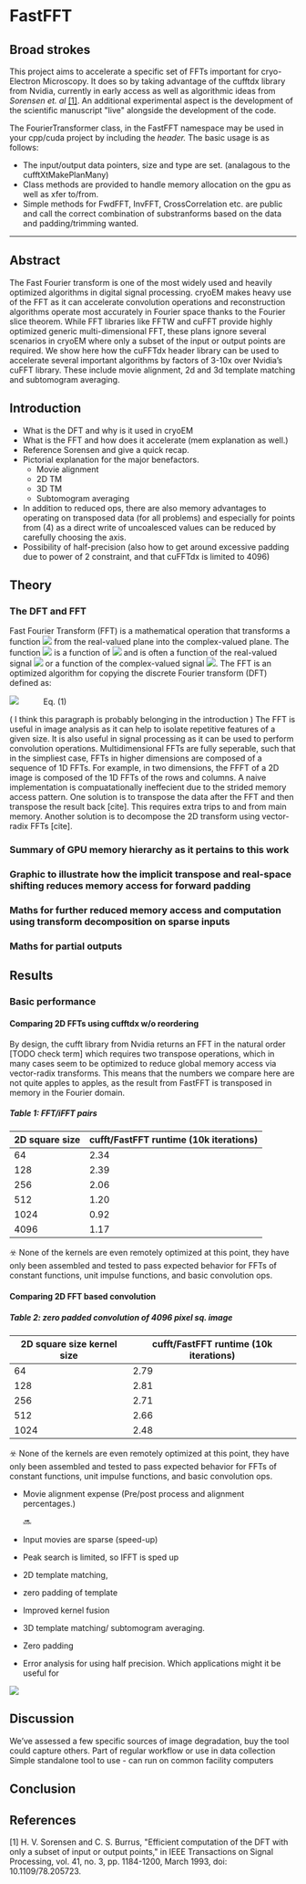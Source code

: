 # FastFFT


## Broad strokes

This project aims to accelerate a specific set of FFTs important for cryo-Electron Microscopy. It does so by taking advantage of the cufftdx library from Nvidia, currently in early access as well as algorithmic ideas from *Sorensen et. al* [[1]](#1). An additional experimental aspect is the development of the scientific manuscript "live" alongside the development of the code. 


The FourierTransformer class, in the FastFFT namespace may be used in your cpp/cuda project by including the *header.* The basic usage is as follows:

- The input/output data pointers, size and type are set. (analagous to the cufftXtMakePlanMany)
- Class methods are provided to handle memory allocation on the gpu as well as xfer to/from.
- Simple methods for FwdFFT, InvFFT, CrossCorrelation etc. are public and call the correct combination of substranforms based on the data and padding/trimming wanted.



---

## Abstract

The Fast Fourier transform is one of the most widely used and heavily optimized algorithms in digital signal processing. cryoEM makes heavy use of the FFT as it can accelerate convolution operations and reconstruction algorithms operate most accurately in Fourier space thanks to the Fourier slice theorem. While FFT libraries like FFTW and cuFFT provide highly optimized generic multi-dimensional FFT, these plans ignore several scenarios in cryoEM where only a subset of the input or output points are required. We show here how the cuFFTdx header library can be used to accelerate several important algorithms by factors of 3-10x over Nvidia’s cuFFT library. These include movie alignment, 2d and 3d template matching and subtomogram averaging.

## Introduction


- What is the DFT and why is it used in cryoEM
- What is the FFT and how does it accelerate (mem explanation as well.)
- Reference Sorensen and give  a quick recap.
- Pictorial explanation for the major benefactors.
  - Movie alignment
  - 2D TM
  - 3D TM
  - Subtomogram averaging
- In addition to reduced ops, there are also memory advantages to operating on transposed data (for all problems) and especially for points from (4) as a direct write of uncoalesced values can be reduced by carefully choosing the axis.
- Possibility of half-precision (also how to get around excessive padding due to power of 2 constraint, and that cuFFTdx is limited to 4096)


## Theory

### The DFT and FFT

Fast Fourier Transform (FFT) is a mathematical operation that transforms a function <img src="https://render.githubusercontent.com/render/math?math=X(n)"> from the real-valued plane into the complex-valued plane. The function <img src="https://render.githubusercontent.com/render/math?math=f(x)"> is a function of <img src="https://render.githubusercontent.com/render/math?math=x"> and is often a function of the real-valued signal <img src="https://render.githubusercontent.com/render/math?math=x"> or a function of the complex-valued signal <img src="https://render.githubusercontent.com/render/math?math=x + i\cdot y">. The FFT is an optimized algorithm for copying the discrete Fourier transform (DFT) defined as: 

<img src="https://render.githubusercontent.com/render/math?math=X(k) = \sum_{n=0}^{N-1} x(n) \exp\left( -2\pi i k n \right)">  &nbsp; &nbsp; &nbsp; &nbsp; &nbsp; Eq. (1)

( I think this paragraph is probably belonging in the introduction )
The FFT is useful in image analysis as it can help to isolate repetitive features of a given size. It is also useful in signal processing as it can be used to perform convolution operations. Multidimensional FFTs are fully seperable, such that in the simpliest case, FFTs in higher dimensions are composed of a sequence of 1D FFTs. For example, in two dimensions, the FFFT of a 2D image is composed of the 1D FFTs of the rows and columns. A naive implementation is compuatationally ineffecient due to the strided memory access pattern. One solution is to transpose the data after the FFT and then transpose the result back [cite]. This requires extra trips to and from main memory. Another solution is to decompose the 2D transform using vector-radix FFTs [cite].

### Summary of GPU memory hierarchy as it pertains to this work

### Graphic to illustrate how the implicit transpose and real-space shifting reduces memory access for forward padding

### Maths for further reduced memory access and computation using transform decomposition on sparse inputs

### Maths for partial outputs

### 



## Results

### Basic performance

#### Comparing 2D FFTs using cufftdx w/o reordering

By design, the cufft library from Nvidia returns an FFT in the natural order [TODO check term] which requires two transpose operations, which in many cases seem to be optimized to reduce global memory access via vector-radix transforms. This means that the numbers we compare here are not quite apples to apples, as the result from FastFFT is transposed in memory in the Fourier domain.

##### Table 1: FFT/iFFT pairs

| 2D square size | cufft/FastFFT runtime (10k iterations) |
| --- | ---- |
| 64 | 2.34 |
| 128 | 2.39 |
| 256 | 2.06 |
| 512 | 1.20 |
| 1024 | 0.92 |
| 4096 | 1.17 | 

:biohazard: None of the kernels are even remotely optimized at this point, they have only been assembled and tested to pass expected behavior for FFTs of constant functions, unit impulse functions, and basic convolution ops.

#### Comparing 2D FFT based convolution 

##### Table 2: zero padded convolution of 4096 pixel sq. image

| 2D square size kernel size | cufft/FastFFT runtime (10k iterations) |
| --- | ---- |
| 64 | 2.79 |
| 128 | 2.81 |
| 256 | 2.71 |
| 512 | 2.66 |
| 1024 | 2.48 |

:biohazard: None of the kernels are even remotely optimized at this point, they have only been assembled and tested to pass expected behavior for FFTs of constant functions, unit impulse functions, and basic convolution ops.

- Movie alignment expense (Pre/post process and alignment percentages.)

  :soon: 
- Input movies are sparse (speed-up)
- Peak search is limited, so IFFT is sped up
- 2D template matching, 
- zero padding of template
- Improved kernel fusion
- 3D template matching/ subtomogram averaging.
- Zero padding
- Error analysis for using half precision. Which applications might it be useful for


<img src="https://render.githubusercontent.com/render/math?math=\sum_{n=0}^{N-1} e^{i \pi} = -1">

## Discussion

We’ve assessed a few specific sources of image degradation, buy the tool could capture others.
Part of regular workflow or use in data collection
Simple standalone tool to use - can run on common facility computers

## Conclusion

## References

<a id="1">[1]</a> 
H. V. Sorensen and C. S. Burrus, "Efficient computation of the DFT with only a subset of input or output points," in IEEE Transactions on Signal Processing, vol. 41, no. 3, pp. 1184-1200, March 1993, doi: 10.1109/78.205723.


